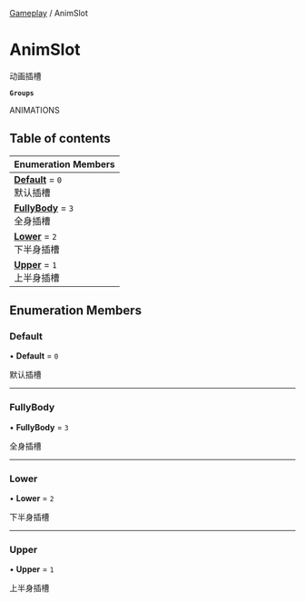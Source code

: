 [Gameplay](../modules/Gameplay.Gameplay.md) / AnimSlot

# AnimSlot <Badge type="tip" text="Enumeration" /> <Score text="AnimSlot" />

动画插槽

**`Groups`**

ANIMATIONS

## Table of contents

| Enumeration Members |
| :-----|
| **[Default](Gameplay.AnimSlot.md#default)** = ``0`` <br> 默认插槽|
| **[FullyBody](Gameplay.AnimSlot.md#fullybody)** = ``3`` <br> 全身插槽|
| **[Lower](Gameplay.AnimSlot.md#lower)** = ``2`` <br> 下半身插槽|
| **[Upper](Gameplay.AnimSlot.md#upper)** = ``1`` <br> 上半身插槽|

## Enumeration Members

### Default <Score text="Default" /> 

• **Default** = ``0``

默认插槽

___

### FullyBody <Score text="FullyBody" /> 

• **FullyBody** = ``3``

全身插槽

___

### Lower <Score text="Lower" /> 

• **Lower** = ``2``

下半身插槽

___

### Upper <Score text="Upper" /> 

• **Upper** = ``1``

上半身插槽
